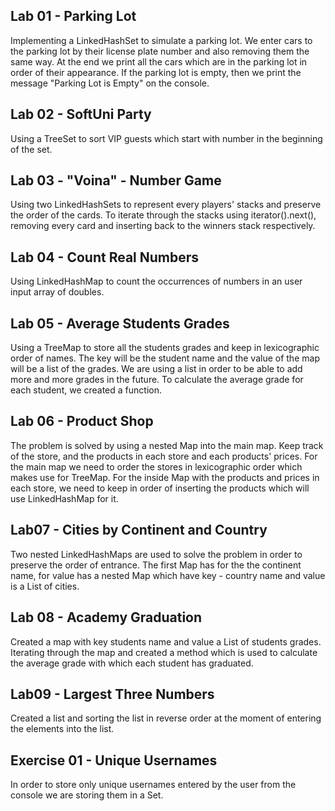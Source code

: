 Lab 01 - Parking Lot
-

Implementing a LinkedHashSet to simulate a parking lot. We enter cars to the parking lot by their license plate number 
and also removing them the same way. At the end we print all the cars which are in the parking lot in order of their 
appearance. If the parking lot is empty, then we print the message "Parking Lot is Empty" on the console.

Lab 02 - SoftUni Party
-

Using a TreeSet to sort VIP guests which start with number in the beginning of the set.

Lab 03 - "Voina" - Number Game
-

Using two LinkedHashSets to represent every players' stacks and preserve the order of the cards. To iterate through the 
stacks using iterator().next(), removing every card and inserting back to the winners stack respectively.

Lab 04 - Count Real Numbers
-

Using LinkedHashMap to count the occurrences of numbers in an user input array of doubles. 

Lab 05 - Average Students Grades
-

Using a TreeMap to store all the students grades and keep in lexicographic order of names. The key will be the student 
name and the value of the map will be a list of the grades. We are using a list in order to be able to add more and more 
grades in the future. To calculate the average grade for each student, we created a function. 

Lab 06 - Product Shop
-

The problem is solved by using a nested Map into the main map. Keep track of the store, and the products in each store 
and each products' prices. For the main map we need to order the stores in lexicographic order which makes use for 
TreeMap. For the inside Map with the products and prices in each store, we need to keep in order of inserting the 
products which will use LinkedHashMap for it.

Lab07 - Cities by Continent and Country
-

Two nested LinkedHashMaps are used to solve the problem in order to preserve the order of entrance. The first Map has 
for the the continent name, for value has a nested Map which have key - country name and value is a List of cities. 

Lab 08 - Academy Graduation
-

Created a map with key students name and value a List of students grades. Iterating through the map and created a method 
which is used to calculate the average grade with which each student has graduated. 

Lab09 - Largest Three Numbers
-

Created a list and sorting the list in reverse order at the moment of entering the elements into the list. 

Exercise 01 - Unique Usernames
-

In order to store only unique usernames entered by the user from the console we are storing them in a Set.